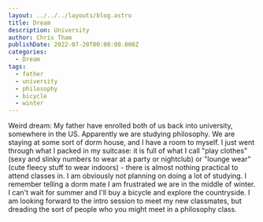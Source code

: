 ```yaml
---
layout: ../../../layouts/blog.astro
title: Dream
description: University
author: Chris Tham
publishDate: 2022-07-20T00:00:00.000Z
categories:
  - Dream
tags:
  - father
  - university
  - philosophy
  - bicycle
  - winter
---
```


Weird dream: My father have enrolled both of us back into university, somewhere in the US. Apparently we are studying philosophy. We are staying at some sort of dorm house, and I have a room to myself. I just went through what I packed in my suitcase: it is full of what I call "play clothes" (sexy and slinky numbers to wear at a party or nightclub) or "lounge wear" (cute fleecy stuff to wear indoors) - there is almost nothing practical to attend classes in. I am obviously not planning on doing a lot of studying. I remember telling a dorm mate I am frustrated we are in the middle of winter. I can't wait for summer and I'll buy a bicycle and explore the countryside. I am looking forward to the intro session to meet my new classmates, but dreading the sort of people who you might meet in a philosophy class.

